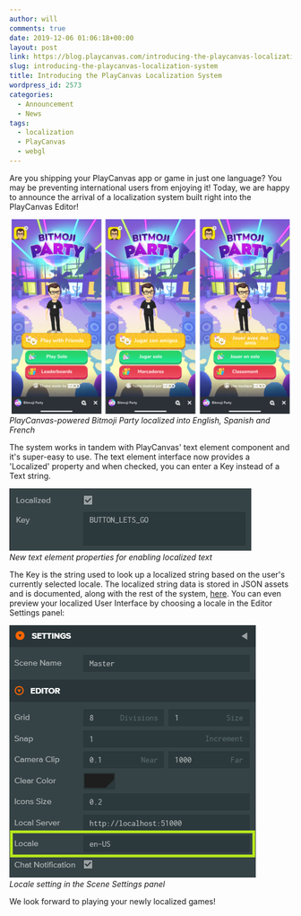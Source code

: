 ```yaml
---
author: will
comments: true
date: 2019-12-06 01:06:18+00:00
layout: post
link: https://blog.playcanvas.com/introducing-the-playcanvas-localization-system/
slug: introducing-the-playcanvas-localization-system
title: Introducing the PlayCanvas Localization System
wordpress_id: 2573
categories:
  - Announcement
  - News
tags:
  - localization
  - PlayCanvas
  - webgl
---
```


Are you shipping your PlayCanvas app or game in just one language? You may be preventing international users from enjoying it! Today, we are happy to announce the arrival of a localization system built right into the PlayCanvas Editor!

[![Bitmoji Party Localized](/assets/media/bmp-efigs.png)](/assets/media/bmp-efigs.png)
<br>_PlayCanvas-powered Bitmoji Party localized into English, Spanish and French_

The system works in tandem with PlayCanvas' text element component and it's super-easy to use. The text element interface now provides a 'Localized' property and when checked, you can enter a Key instead of a Text string.

![](/assets/media/editor-localized.png)
<br>_New text element properties for enabling localized text_

The Key is the string used to look up a localized string based on the user's currently selected locale. The localized string data is stored in JSON assets and is documented, along with the rest of the system, [here](https://developer.playcanvas.com/en/user-manual/user-interface/localization/). You can even preview your localized User Interface by choosing a locale in the Editor Settings panel:

![](/assets/media/editor-locale.png)
<br>_Locale setting in the Scene Settings panel_

We look forward to playing your newly localized games!
